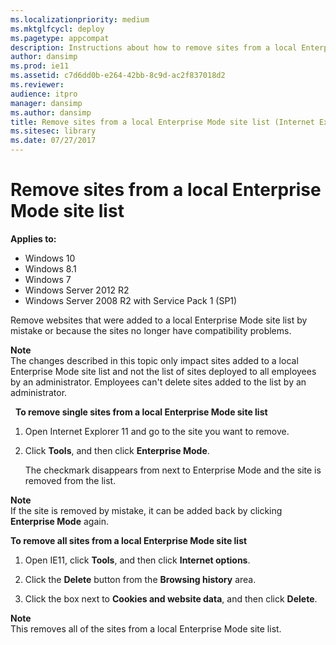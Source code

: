 ```yaml
---
ms.localizationpriority: medium
ms.mktglfcycl: deploy
ms.pagetype: appcompat
description: Instructions about how to remove sites from a local Enterprise Mode site list.
author: dansimp
ms.prod: ie11
ms.assetid: c7d6dd0b-e264-42bb-8c9d-ac2f837018d2
ms.reviewer:
audience: itpro
manager: dansimp
ms.author: dansimp
title: Remove sites from a local Enterprise Mode site list (Internet Explorer 11 for IT Pros)
ms.sitesec: library
ms.date: 07/27/2017
---
```



# Remove sites from a local Enterprise Mode site list

**Applies to:**

-   Windows 10
-   Windows 8.1
-   Windows 7
-   Windows Server 2012 R2
-   Windows Server 2008 R2 with Service Pack 1 (SP1)

Remove websites that were added to a local Enterprise Mode site list by mistake or because the sites no longer have compatibility problems.

**Note**<br>The changes described in this topic only impact sites added to a local Enterprise Mode site list and not the list of sites deployed to all employees by an administrator. Employees can't delete sites added to the list by an administrator.

  **To remove single sites from a local Enterprise Mode site list**

1.  Open Internet Explorer 11 and go to the site you want to remove.

2.  Click **Tools**, and then click **Enterprise Mode**.<p>
The checkmark disappears from next to Enterprise Mode and the site is removed from the list.

**Note**<br>If the site is removed by mistake, it can be added back by clicking **Enterprise Mode** again.

 **To remove all sites from a local Enterprise Mode site list**

1.  Open IE11, click **Tools**, and then click **Internet options**.

2.  Click the **Delete** button from the **Browsing history** area.

3.  Click the box next to **Cookies and website data**, and then click **Delete**.

**Note**<br>This removes all of the sites from a local Enterprise Mode site list.









